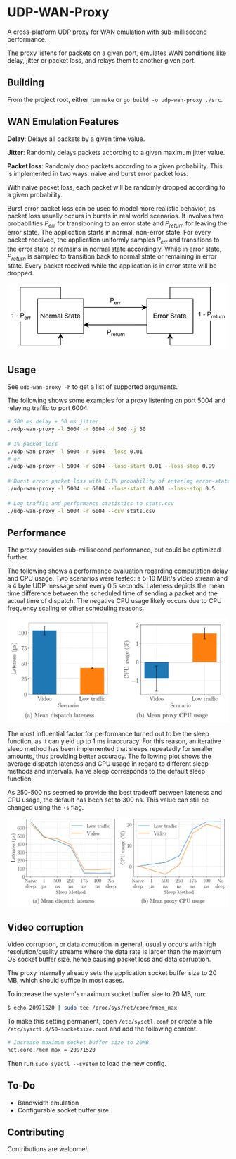 # UDP-WAN-Proxy

A cross-platform UDP proxy for WAN emulation with sub-millisecond performance.

The proxy listens for packets on a given port, emulates WAN conditions like delay, jitter or packet loss, and relays them to another given port.


## Building

From the project root, either run `make` or `go build -o udp-wan-proxy ./src`.


## WAN Emulation Features

**Delay**: Delays all packets by a given time value.

**Jitter**: Randomly delays packets according to a given maximum jitter value.

**Packet loss**: Randomly drop packets according to a given probability. This is implemented in two ways: naive and burst error packet loss.

With naive packet loss, each packet will be randomly dropped according to a given probability.

Burst error packet loss can be used to model more realistic behavior, as packet loss usually occurs in bursts in real world scenarios.
It involves two probabilities $P_{err}$ for transitioning to an error state and $P_{return}$ for leaving the error state.
The application starts in normal, non-error state.
For every packet received, the application uniformly samples $P_{err}$ and transitions to the error state or remains in normal state accordingly.
While in error state, $P_{return}$ is sampled to transition back to normal state or remaining in error state.
Every packet received while the application is in error state will be dropped.

<center><img src="img/burst_pl.png" width=500px/></center>


## Usage

See `udp-wan-proxy -h` to get a list of supported arguments.

The following shows some examples for a proxy listening on port 5004 and relaying traffic to port 6004.

```sh
# 500 ms delay + 50 ms jitter
./udp-wan-proxy -l 5004 -r 6004 -d 500 -j 50

# 1% packet loss
./udp-wan-proxy -l 5004 -r 6004 --loss 0.01
# or
./udp-wan-proxy -l 5004 -r 6004 --loss-start 0.01 --loss-stop 0.99

# Burst error packet loss with 0.1% probability of entering error-state and 50% probability of leaving it.
./udp-wan-proxy -l 5004 -r 6004 --loss-start 0.001 --loss-stop 0.5

# Log traffic and performance statistics to stats.csv
./udp-wan-proxy -l 5004 -r 6004 --csv stats.csv
```


## Performance

The proxy provides sub-millisecond performance, but could be optimized further.

The following shows a performance evaluation regarding computation delay and CPU usage.
Two scenarios were tested: a 5-10 MBit/s video stream and a 4 byte UDP message sent every 0.5 seconds.
Lateness depicts the mean time difference between the scheduled time of sending a packet and the actual time of dispatch.
The negative CPU usage likely occurs due to CPU frequency scaling or other scheduling reasons.

<center><img src="img/processing_delay.png" width=600px/></center>

The most influential factor for performance turned out to be the sleep function, as it can yield up to 1 ms inaccuracy.
For this reason, an iterative sleep method has been implemented that sleeps repeatedly for smaller amounts, thus providing better accuracy.
The following plot shows the average dispatch lateness and CPU usage in regard to different sleep methods and intervals.
Naive sleep corresponds to the default sleep function.

As 250-500 ns seemed to provide the best tradeoff between lateness and CPU usage, the default has been set to 300 ns.
This value can still be changed using the `-s` flag.

<center><img src="img/sleep_performance.png" width=700px/></center>


## Video corruption

Video corruption, or data corruption in general, usually occurs with high resolution/quality streams
where the data rate is larger than the maximum OS socket buffer size, hence causing packet loss and
data corruption.

The proxy internally already sets the application socket buffer size to 20 MB, which should suffice in most cases.

To increase the system's maximum socket buffer size to 20 MB, run:
```sh
$ echo 20971520 | sudo tee /proc/sys/net/core/rmem_max
```

To make this setting permanent, open `/etc/sysctl.conf` or create a file
`/etc/sysctl.d/50-socketsize.conf` and add the following content.

```sh
# Increase maximum socket buffer size to 20MB
net.core.rmem_max = 20971520
```

Then run `sudo sysctl --system` to load the new config.


## To-Do

- Bandwidth emulation
- Configurable socket buffer size


## Contributing

Contributions are welcome!
